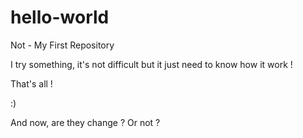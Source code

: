 # hello-world
Not - My First Repository

I try something, it's not difficult but it just need to know how it work !

That's all !

:)

And now, are they change ? Or not ?